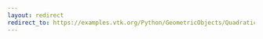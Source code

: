 ```yaml
---
layout: redirect
redirect_to: https://examples.vtk.org/Python/GeometricObjects/QuadraticHexahedronDemo/
---
```

